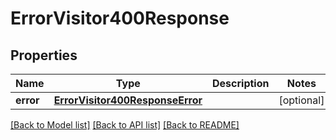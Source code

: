 # ErrorVisitor400Response

## Properties
Name | Type | Description | Notes
------------ | ------------- | ------------- | -------------
**error** | [**ErrorVisitor400ResponseError**](ErrorVisitor400ResponseError.md) |  | [optional] 

[[Back to Model list]](../README.md#documentation-for-models) [[Back to API list]](../README.md#documentation-for-api-endpoints) [[Back to README]](../README.md)

